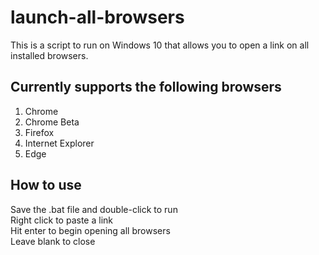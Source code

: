 # launch-all-browsers
This is a script to run on Windows 10 that allows you to open a link on all installed browsers.

## Currently supports the following browsers
1. Chrome
2. Chrome Beta
3. Firefox
4. Internet Explorer
5. Edge

## How to use
Save the .bat file and double-click to run  
Right click to paste a link  
Hit enter to begin opening all browsers  
Leave blank to close  

